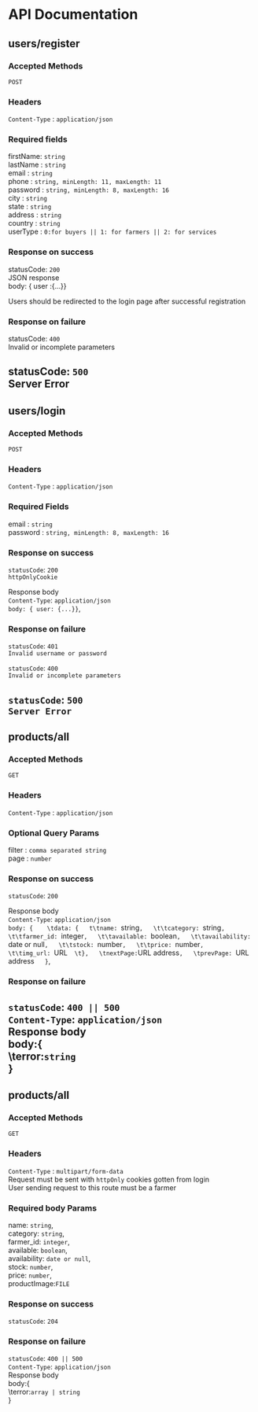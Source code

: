 # API Documentation

## users/register

### Accepted Methods

`POST`
### Headers

`Content-Type` : `application/json` 

### Required fields

firstName: `string`  
lastName : `string`  
email    : `string`  
phone    : `string, minLength: 11, maxLength: 11`  
password : `string, minLength: 8, maxLength: 16`  
city     : `string`  
state    : `string`  
address  : `string`  
country  : `string`  
userType : `0:for buyers || 1: for farmers || 2: for services`  

### Response on success

statusCode: `200`  
JSON response  
body: { user :{...}}  

Users should be redirected to the login page after successful registration  

### Response on failure

statusCode: `400`  
Invalid or incomplete parameters  

statusCode: `500`  
Server Error  
------------------------------------------------------------------------------------------
## users/login

### Accepted Methods

`POST`

### Headers

`Content-Type` : `application/json`

### Required Fields
 
email    : `string`  
password : `string, minLength: 8, maxLength: 16`  

### Response on success

`statusCode`: `200`  
`httpOnlyCookie`  

Response body  
`Content-Type`: `application/json`  
`body: { user: {...}}`,  

### Response on failure

`statusCode`: `401`  
`Invalid username or password`  

`statusCode`: `400`  
`Invalid or incomplete parameters`  

`statusCode`: `500`  
`Server Error`  
------------------------------------------------------------------------------------------
## products/all

### Accepted Methods

`GET`

### Headers

`Content-Type` : `application/json`

### Optional Query Params
 
filter   : `comma separated string`  
page : `number`  

### Response on success

`statusCode`: `200`  

Response body  
`Content-Type`: `application/json`  
`body: {   
    \tdata: {  
        t\tname: `string`,  
        \t\tcategory: `string`,  
        \t\tfarmer_id: `integer`,  
        \t\tavailable: `boolean`,  
        \t\tavailability: `date or null`,  
        \t\tstock: `number`,  
        \t\tprice: `number`,  
        \t\timg_url: `URL`  
    \t},  
    \tnextPage: `URL address`,  
    \tprevPage: `URL address`  
}`,

### Response on failure

`statusCode`: `400 || 500`  
`Content-Type`: `application/json`  
 Response body  
 body:{  
     \terror:`string`  
 }
------------------------------------------------------------------------------------------
## products/all

### Accepted Methods

`GET`

### Headers

`Content-Type` : `multipart/form-data`  
Request must be sent with `httpOnly` cookies gotten from login  
User sending request to this route must be a farmer  
### Required body Params

name: `string`,  
category: `string`,  
farmer_id: `integer`,  
available: `boolean`,  
availability: `date or null`,  
stock: `number`,  
price: `number`,  
productImage:`FILE`  

### Response on success

`statusCode`: `204`

### Response on failure

`statusCode`: `400 || 500`  
`Content-Type`: `application/json`  
 Response body  
 body:{  
     \terror:`array | string`  
 }


